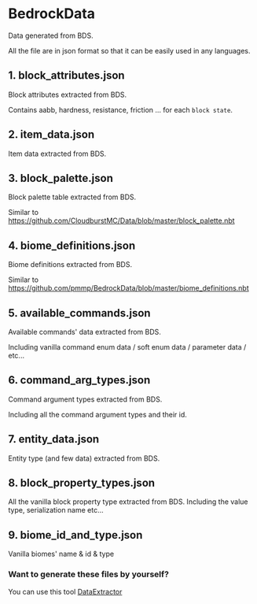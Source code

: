# BedrockData
Data generated from BDS. 

All the file are in json format so that it can be easily used in any languages.

## 1. block_attributes.json

Block attributes extracted from BDS.

Contains aabb, hardness, resistance, friction ... for each ```block state```.

## 2. item_data.json

Item data extracted from BDS.

## 3. block_palette.json

Block palette table extracted from BDS. 

Similar to https://github.com/CloudburstMC/Data/blob/master/block_palette.nbt

## 4. biome_definitions.json

Biome definitions extracted from BDS.

Similar to https://github.com/pmmp/BedrockData/blob/master/biome_definitions.nbt

## 5. available_commands.json

Available commands' data extracted from BDS.

Including vanilla command enum data / soft enum data / parameter data / etc...

## 6. command_arg_types.json

Command argument types extracted from BDS.

Including all the command argument types and their id.

## 7. entity_data.json

Entity type (and few data) extracted from BDS.

## 8. block_property_types.json

All the vanilla block property type extracted from BDS. Including the value type, serialization name etc...

## 9. biome_id_and_type.json

Vanilla biomes' name & id & type

### Want to generate these files by yourself?

You can use this tool [DataExtractor](https://github.com/AllayMC/DataExtractor)